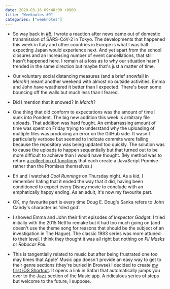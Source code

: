 ```yaml
---
date: 2020-03-16 09:48:00 +0900
title: "Weeknotes #9"
categories: ["weeknotes"]
---
```


- So way back in [#5](https://updates.inqk.net/post/1581898780.html), I wrote a reaction after news came out of domestic transmission of SARS-CoV-2 in Tokyo. The developments that happened this week in Italy and other countries in Europe is what I was half expecting Japan would experience next. And yet apart from the school closures and an increasing number of event cancellations, that still hasn't happened here. I remain at a loss as to why our situation hasn't trended in the same direction but maybe that's just a matter of time. 

- Our voluntary social distancing measures (and a brief snowfall in _March_!) meant another weekend with almost no outside activities. Emma and John have weathered it better than I expected. There's been some bouncing off the walls but much less than I feared.

- Did I mention that it snowed? In _March_?

- One thing that did conform to expectations was the amount of time I sunk into Pondent. The big new addition this week is arbitrary file uploads. That addition was hard fought. An embarrassing amount of time was spent on Friday trying to understand why the uploading of multiple files was producing an error on the GitHub side. It wasn't particularly verbose but seemed to indicate commits were failing because the repository was being updated too quickly. The solution was to cause the uploads to happen sequentially but that turned out to be more difficult to achieve than I would have thought. (My method was to return [a collection of functions](https://github.com/pyrmont/pondent/blob/6cc5a5057ee0fb3f3e0035548d0388272d650bee/src/pondent/pages/composer.cljs#L84-L92) that each create a JavaScript Promise rather than the Promises themselves.)

- Eri and I watched _Cool Runnings_ on Thursday night. As a kid, I remember hating that it ended the way that it did, having been conditioned to expect every Disney movie to conclude with an emphatically happy ending. As an adult, it's now my favourite part.

- OK, my favourite part is every time Doug E. Doug's Sanka refers to John Candy's character as 'sled god'.

- I showed Emma and John their first episodes of _Inspector Gadget_. I tried initially with the 2015 Netflix remake but it had too much going on (and doesn't use the theme song for reasons that should be the subject of an investigation in The Hague). The classic 1983 series was more attuned to their level. I think they thought it was all right but nothing on _PJ Masks_ or _Robocar Poli_.

- This is tangentially related to music but after being frustrated one too may times that Apple' Music app doesn't provide an easy way to get to their genre sections (they're buried in Browse) I decided to create [my first iOS Shortcut](https://www.icloud.com/shortcuts/0deae219be7e470f86a2cc37f824b8b0). It opens a link in Safari that automatically jumps you over to the Jazz section of the Music app. A ridiculous series of steps but welcome to the future, I suppose.
